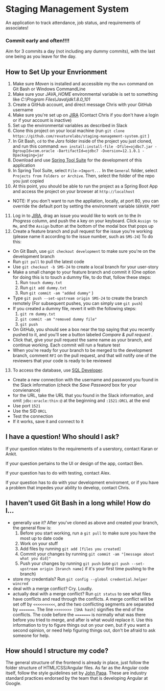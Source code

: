 # Staging Management System
An application to track attendance, job status, and requirements of associates!

### Commit early and often!!!!

Aim for 3 commits a day (not including any dummy commits), with the last one being as you leave for the day.

## How to Set Up your Envrionment

1. Make sure *Maven* is installed and accessible my the `mvn` command on Git Bash or Windows CommandLine
2. Make sure your *JAVA_HOME* environmental variable is set to something like *C:\Program Files\Java\jdk1.8.0_101*
3. Create a GitHub account, and direct message Chris with your GitHub username
4. Make sure you're set up on [JIRA](https://revaturetraining.atlassian.net/secure/RapidBoard.jspa?rapidView=48&projectKey=SMS&view=detail) (Contact Chris if you don't have a login or if your account is inactive)
5. Set up the environmental variables as described in Slack
6. Clone this project on your local machine (run `git clone https://github.com/revaturelabs/staging-management-system.git` )
7. In Git Bash, `cd` to the *Jars* folder inside of the project you just cloned, and run this command: `mvn install:install-file -Dfile=ojdbc7.jar -DgroupId=com.oracle -DartifactId=ojdbc7 -Dversion=12.1.0.1 -Dpackaging=jar`
8. Download and use [Spring Tool Suite](https://spring.io/tools/sts/all) for the development of this application
9. In Spring Tool Suite, select `File->Import...` In the `General` folder, select `Projects from Folders or Archive`. Then, select the folder of the repo you just copied
10. At this point, you should be able to run the project as a Spring Boot App and access the project on your browser at `http://localhost`
  * NOTE: If you don't want to run the appliation, locally, at port 80, you can override the default port by setting the environment variable `SERVER_PORT`
11. Log in to [JIRA](https://revaturetraining.atlassian.net/secure/RapidBoard.jspa?rapidView=48&projectKey=SMS&view=detail), drag an issue you would like to work on to the *In Progress* column, and push the `A` key on your keyboard. Click `Assign to Me`, and the `Assign` button at the bottom of the modal box that pops up
12. Create a feature branch and pull request for the issue you're working (please name it according to the issue number, such as `SMS-24`) To do this:
  * On Git Bash, use `git checkout development` to make sure you're on the development branch
  * Run `git pull` to pull the latest code
  * Use `git checkout -b SMS-24` to create a local branch for your user-story
  * Make a small change to your feature branch and commit it (One option for doing this is to touch a dummy file, to do that, follow these steps:
    1. Run `touch dummy.txt`
    1. Run `git add dummy.txt`
    1. Run `git commit -am "added dummy"` )
  * Type `git push --set-upstream origin SMS-24` to create the branch remotely (For subsequent pushes, you can simply use `git push`)
  * If you created a dummy file, revert it with the following steps:
    1. `git rm dummy.txt`
    1. `git commit -am "removed dummy file"`
    1. `git push`
  * On GitHub, you should see a box near the top saying that you recently pushed to it, and you'll see a button labeled *Compare & pull request* .
  * Click that, give your pull request the same name as your branch, and continue working. Each commit will run a feature test
  * When you're ready for your branch to be merged to the development branch, comment `RFI` on the pull request, and that will notify one of the reviewers that your code is ready to be reviewed
13. To access the database, use [SQL Developer](http://www.oracle.com/technetwork/developer-tools/sql-developer/downloads/index.html).  
  * Create a new connection with the username and password you found in the Slack information (check the *Save Password* box for your convienance)
  * for the URL, take the URL that you found in the Slack information, and omit `jdbc:oracle:thin:@` at the beginning and `:1521:ORCL` at the end
  * Use port `1521`
  * Use the SID `ORCL`
  * Test the connection
  * If it works, save it and connect to it


## I have a question! Who should I ask?

If your question relates to the requirements of a userstory, contact Karan or Ankit.

If your question pertains to the UI or design of the app, contact Ben.

If your question has to do with testing, contact Alex.

If your question has to do with your development enviroment, or if you have a problem that impedes your ability to develop, contact Chris.

## I haven't used Git Bash in a long while! How do I...
* generally use it? After you've cloned as above and created your branch, the general flow is:
  1. Before you start working, run a `git pull` to make sure you have the most up to date code
  1. Work on your stuff
  1. Add files by running `git add [files you created]`
  1. Commit your changes by running `git commit -am "[message about what you did]"`
  1. Push your changes by running `git push` (use `git push --set-upstream origin [branch name]` if it's your first time pushing to the branch)
* store my credentials? Run `git config --global credential.helper wincred`
* deal with a merge conflict? Cry. Loudly. 
* actually deal with a merge conflict? Run `git status` to see what files have conflicts and read through the conflicts. A merge conflict will be set off by `<<<<<<<<<<`, and the two conflicting segments are separated by `=======`. The line `>>>>>>>> [SHA hash]` signifies the end of the conflicts.  The code before the `=======` is normally what was there before you tried to merge, and after is what would replace it. Use this information to try to figure things out on your own, but if you want a second opinion, or need help figuring things out, don't be afraid to ask someone for help.

## How should I structure my code?
The general structure of the frontend is already in place, just follow the folder structure of HTML/CSS/Angular files. As far as the Angular code itself, follow the style guidelines set by [John Papa](https://github.com/johnpapa/angular-styleguide/blob/master/a1/README.md). These are industry standard practices endorsed by the team that is developing Angular at Google.
